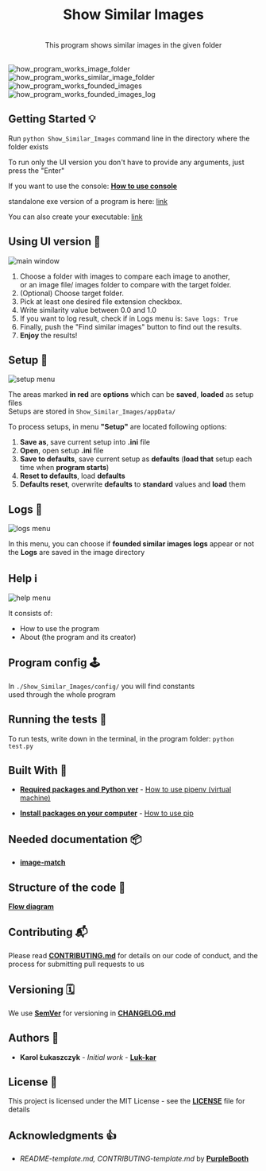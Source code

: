 <h1 align="center">Show Similar Images</h1>

<div align="center">
</br>This program shows similar images in the given folder
</br>
</br>
</div>

![how_program_works_image_folder](docs/images/how_it_works_001.png)
![how_program_works_similar_image_folder](docs/images/how_it_works_002.png)
![how_program_works_founded_images](docs/images/how_it_works_003.png)
![how_program_works_founded_images_log](docs/images/how_it_works_004.png)

## Getting Started 💡

Run `python Show_Similar_Images` command line in the directory where the folder exists

To run only the UI version you don't have to provide any arguments, just press the "Enter"

If you want to use the console: [**How to use console**](docs/How_to_use_console.md)

standalone exe version of a program is here: [link](https://gofile.io/d/DlYQ0I)

You can also create your executable: [link](https://www.youtube.com/watch?v=UZX5kH72Yx4)

## Using UI version 👀

![main window](docs/images/How_to_use.png)

1. Choose a folder with images to compare each image to another,</br>
   or an image file/ images folder to compare with the target folder.
2. (Optional) Choose target folder.
3. Pick at least one desired file extension checkbox.
4. Write similarity value between 0.0 and 1.0
5. If you want to log result, check if in Logs menu is: `Save logs: True`
6. Finally, push the "Find similar images" button to find out the results.
7. **Enjoy** the results!

## Setup 💾

![setup menu](docs/images/Setup.png)

The areas marked **in red** are **options** which can be **saved**, **loaded** as setup files  
Setups are stored in `Show_Similar_Images/appData/`

To process setups, in menu **"Setup"** are located following options:

1. **Save as**, save current setup into **.ini** file
2. **Open**, open setup **.ini** file
3. **Save to defaults**, save current setup as **defaults** (**load that** setup each time when **program starts**)
4. **Reset to defaults**, load **defaults**
5. **Defaults reset**, overwrite **defaults** to **standard** values and **load** them

## Logs 📜

![logs menu](docs/images/Logs.png)

In this menu, you can choose if **founded similar images logs** appear or not  
the **Logs** are saved in the image directory

## Help ℹ️

![help menu](docs/images/Help.png)

It consists of:

- How to use the program
- About (the program and its creator)

## Program config 🕹️

In `./Show_Similar_Images/config/` you will find constants  
used through the whole program

## Running the tests 🧪

To run tests, write down in the terminal, in the program folder:
`python test.py`

## Built With 🧰

- [**Required packages and Python ver**](Pipfile) - [How to use pipenv (virtual machine)](https://pipenv-fork.readthedocs.io/en/latest/basics.html)

- [**Install packages on your computer**](requirements.txt) - [How to use pip](https://pip.pypa.io/en/latest/user_guide/#requirements-files)

## Needed documentation 📦

- [**image-match**](https://image-match.readthedocs.io/en/latest/index.html)

## Structure of the code 🧭

[**Flow diagram**](docs/images/simpified_model_of_program.png)

## Contributing 📬

Please read [**CONTRIBUTING.md**](docs/CONTRIBUTING.md) for details on our code of conduct, and the process for submitting pull requests to us

## Versioning 🗓️

We use [**SemVer**](http://semver.org/) for versioning in [**CHANGELOG.md**](docs/CHANGELOG.md)

## Authors 🎈

- **Karol Łukaszczyk** - _Initial work_ - [**Luk-kar**](https://github.com/Luk-kar)

## License 📜

This project is licensed under the MIT License - see the [**LICENSE**](docs/LICENSE) file for details

## Acknowledgments 👍

- _README-template.md, CONTRIBUTING-template.md_ by [**PurpleBooth**](https://gist.github.com/PurpleBooth)
